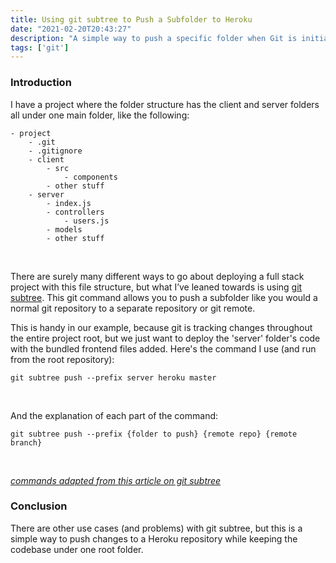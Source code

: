 ```yaml
---
title: Using git subtree to Push a Subfolder to Heroku
date: "2021-02-20T20:43:27"
description: "A simple way to push a specific folder when Git is initialized in the parent folder"
tags: ['git']
---
```


### Introduction

I have a project where the folder structure has the client and server folders all under one main folder, like the following:

```shell
- project
	- .git
	- .gitignore
	- client
		- src
			- components
		- other stuff
	- server
		- index.js
		- controllers
			- users.js
		- models
		- other stuff
```
<br/>

There are surely many different ways to go about deploying a full stack project with this file structure, but what I’ve leaned towards is using [git subtree](https://www.atlassian.com/git/tutorials/git-subtree). This git command allows you to push a subfolder like you would a normal git repository to a separate repository or git remote.

This is handy in our example, because git is tracking changes throughout the entire project root, but we just want to deploy the 'server' folder's code with the bundled frontend files added. Here's the command I use (and run from the root repository):

```shell
git subtree push --prefix server heroku master
```
</br>

And the explanation of each part of the command:
```shell
git subtree push --prefix {folder to push} {remote repo} {remote branch}
```
<br/>

[*commands adapted from this article on git subtree*](https://newfivefour.com/git-subtree-basics.html)

### Conclusion

There are other use cases (and problems) with git subtree, but this is a simple way to push changes to a Heroku repository while keeping the codebase under one root folder.

